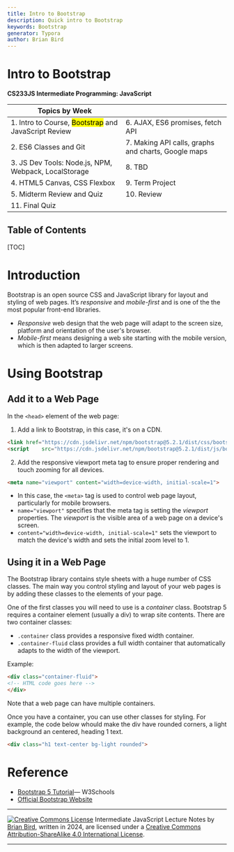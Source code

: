 ```yaml
---
title: Intro to Bootstrap
description: Quick intro to Bootstrap 
keywords: Bootstrap
generator: Typora
author: Brian Bird
---
```


<h1>Intro to Bootstrap</h1>

**CS233JS Intermediate Programming: JavaScript**

| Topics by Week                                               |                                                     |
| ------------------------------------------------------------ | --------------------------------------------------- |
| 1. Intro to Course, <mark>Bootstrap</mark> and JavaScript Review | 6. AJAX, ES6 promises, fetch API                    |
| 2. ES6 Classes and Git                                       | 7. Making API calls, graphs and charts, Google maps |
| 3. JS Dev Tools: Node.js, NPM, Webpack, LocalStorage         | 8. TBD                                              |
| 4. HTML5 Canvas, CSS Flexbox                                 | 9. Term Project                                     |
| 5. Midterm Review and Quiz                                   | 10. Review                                          |
| 11. Final Quiz                                               |                                                     |



<h2>Table of Contents</h2>

[TOC]

# Introduction

Bootstrap is an open source CSS and JavaScript library for layout and styling of web pages. It’s *responsive* and *mobile-first* and is one of the the most popular front-end libraries. 

- *Responsive* web design that the web page will adapt to the screen size, platform and orientation of the user's browser.
- *Mobile-first* means designing a web site starting with the mobile version, which is then adapted to larger screens.

# Using Bootstrap

## Add it to a Web Page

In the `<head>` element of the web page:

1. Add a link to Bootstrap, in this case, it's on a CDN.

```html
<link href="https://cdn.jsdelivr.net/npm/bootstrap@5.2.1/dist/css/bootstrap.min.css"    rel="stylesheet">
<script    src="https://cdn.jsdelivr.net/npm/bootstrap@5.2.1/dist/js/bootstrap.bundle.min.js">   </script>
```

2. Add the responsive viewport meta tag to ensure proper rendering and touch zooming for all devices.

```html
<meta name="viewport" content="width=device-width, initial-scale=1">
```

- In this case, the `<meta>` tag is used to control web page layout, particularly for mobile browsers.
- `name="viewport"` specifies that the meta tag is setting the *viewport* properties. The *viewport* is the visible area of a web page on a device's screen.
- `content="width=device-width, initial-scale=1"` sets the viewport to match the device's width and sets the initial zoom level to 1.

## Using it in a Web Page

The Bootstrap library contains style sheets with a huge number of CSS classes. The main way you control styling and layout of your web pages is by adding these classes to the elements of your page. 

One of the first classes you will need to use is a *container* class. Bootstrap 5 requires a container element (usually a div) to wrap site contents. There are two container classes:

- `.container` class provides a responsive fixed width container.
- `.container-fluid` class provides a full width container that automatically adapts to  the width of the viewport.

Example:

```html
<div class="container-fluid">
<!-- HTML code goes here -->
</div>
```

Note that a web page can have multiple containers.

Once you have a container, you can use other classes for styling. For example, the code below whould make the div have rounded corners, a light background an centered, heading 1 text.

```html
<div class="h1 text-center bg-light rounded">
```



# Reference

- [Bootstrap 5 Tutorial](https://www.w3schools.com/bootstrap5/)&mdash; W3Schools
- [Official Bootstrap Website](https://getbootstrap.com/)



------

[![Creative Commons License](https://i.creativecommons.org/l/by-sa/4.0/88x31.png)](http://creativecommons.org/licenses/by-sa/4.0/) Intermediate JavaScript Lecture Notes by [Brian Bird](https://profbird.dev), written in <time>2024</time>, are licensed under a [Creative Commons Attribution-ShareAlike 4.0 International License](http://creativecommons.org/licenses/by-sa/4.0/). 

------------
